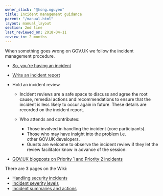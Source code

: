 ```yaml
---
owner_slack: "@hong.nguyen"
title: Incident management guidance
parent: "/manual.html"
layout: manual_layout
section: 2nd line
last_reviewed_on: 2018-04-11
review_in: 2 months
---
```


When something goes wrong on GOV.UK we follow the incident management procedure.

- [So, you're having an incident](incident-what-to-do.html)
- [Write an incident report](incident-reports.html)
- Hold an incident review
  - Incident reviews are a safe space to discuss and agree the root cause, remedial actions and recommendations to ensure that the incident is less likely to occur again in future. These details are recorded on the incident report.

  - Who attends and contributes:
    * Those involved in handling the incident (core participants). 
    * Those who may have insight into the problem i.e. other GOV.UK developers.
    * Guests are welcome to observe the incident review if they let the review facilitator know in advance of the session.

- [GOV.UK blogposts on Priority 1 and Priority 2 incidents](https://insidegovuk.blog.gov.uk/category/incident-reports/)

There are 3 pages on the Wiki:

- [Handling security incidents](https://gov-uk.atlassian.net/wiki/spaces/PLOPS/pages/131077240/Handling+security+incidents)
- [Incident severity levels](https://gov-uk.atlassian.net/wiki/spaces/PLOPS/pages/64487471/Incident+severity+levels)
- [Incident summaries and actions](https://gov-uk.atlassian.net/wiki/spaces/PLOPS/pages/272531564/Incident+reports+-+2018)
